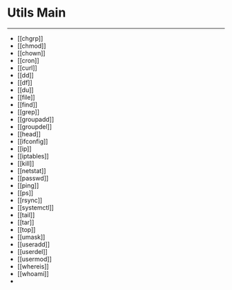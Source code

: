 # Utils Main
***
- [[chgrp]]
- [[chmod]]
- [[chown]]
- [[cron]]
- [[curl]]
- [[dd]]
- [[df]]
- [[du]]
- [[file]]
- [[find]]
- [[grep]]
- [[groupadd]]
- [[groupdel]]
- [[head]]
- [[ifconfig]]
- [[ip]]
- [[iptables]]
- [[kill]]
- [[netstat]]
- [[passwd]]
- [[ping]]
- [[ps]]
- [[rsync]]
- [[systemctl]]
- [[tail]]
- [[tar]]
- [[top]]
- [[umask]]
- [[useradd]]
- [[userdel]]
- [[usermod]]
- [[whereis]]
- [[whoami]]
- 